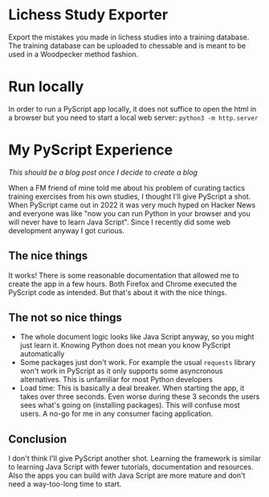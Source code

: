 # Lichess Study Exporter
Export the mistakes you made in lichess studies into a training database.
The training database can be uploaded to chessable and is meant to be used in a Woodpecker method fashion.

# Run locally

In order to run a PyScript app locally, it does not suffice to open the html in a browser but you need to start a local web server:
`python3 -m http.server`



# My PyScript Experience
*This should be a blog post once I decide to create a blog*

When a FM friend of mine told me about his problem of curating tactics training exercises from his own studies, 
I thought I'll give PyScript a shot.  
When PyScript came out in 2022 it was very much hyped on Hacker News and everyone was like 
"now you can run Python in your browser and you will never have to learn Java Script".
Since I recently did some web development anyway I got curious.


## The nice things
It works! There is some reasonable documentation that allowed me to create the app in a few hours.
Both Firefox and Chrome executed the PyScript code as intended.
But that's about it with the nice things.

## The not so nice things
- The whole document logic looks like Java Script anyway, so you might just learn it. Knowing Python does not mean you know PyScript automatically
- Some packages just don't work. For example the usual `requests` library won't work in PyScript as it only supports some asyncronous alternatives.
  This is unfamiliar for most Python developers
- Load time: This is basically a deal breaker. When starting the app, it takes over three seconds. Even worse during these 3 seconds the users sees 
  what's going on (installing packages). This will confuse most users. A no-go for me in any consumer facing application.

## Conclusion
I don't think I'll give PyScript another shot. Learning the framework is similar to learning Java Script with fewer tutorials, documentation and resources.
Also the apps you can build with Java Script are more mature and don't need a way-too-long time to start.
